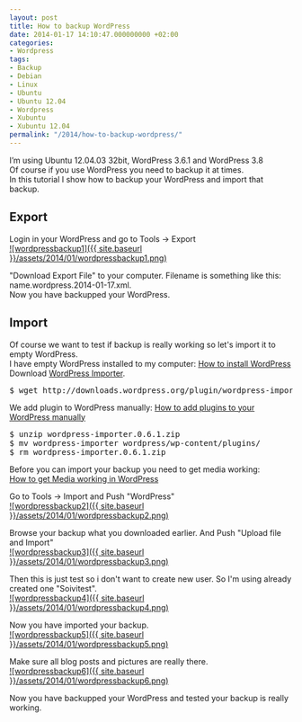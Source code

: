 ```yaml
---
layout: post
title: How to backup WordPress
date: 2014-01-17 14:10:47.000000000 +02:00
categories:
- Wordpress
tags:
- Backup
- Debian
- Linux
- Ubuntu
- Ubuntu 12.04
- Wordpress
- Xubuntu
- Xubuntu 12.04
permalink: "/2014/how-to-backup-wordpress/"
---
```

I’m using Ubuntu 12.04.03 32bit, WordPress 3.6.1 and WordPress 3.8  
Of course if you use WordPress you need to backup it at times.  
In this tutorial I show how to backup your WordPress and import that backup.

## Export

Login in your WordPress and go to Tools -> Export  
[![wordpressbackup1]({{ site.baseurl }}/assets/2014/01/wordpressbackup1.png)](http://soivi.net/wp-content/uploads/2014/01/wordpressbackup1.png)

"Download Export File" to your computer. Filename is something like this: name.wordpress.2014-01-17.xml.  
Now you have backupped your WordPress.

## Import

Of course we want to test if backup is really working so let's import it to empty WordPress.  
I have empty WordPress installed to my computer: [How to install WordPress](http://soivi.net/2014/how-to-install-wordpress/)  
Download [WordPress Importer](http://wordpress.org/plugins/wordpress-importer/).

<pre>$ wget http://downloads.wordpress.org/plugin/wordpress-importer.0.6.1.zip
</pre>

We add plugin to WordPress manually: [How to add plugins to your WordPress manually](http://soivi.net/2013/how-to-add-plugins-to-your-wordpress-manually/)

<pre>$ unzip wordpress-importer.0.6.1.zip
$ mv wordpress-importer wordpress/wp-content/plugins/
$ rm wordpress-importer.0.6.1.zip
</pre>

Before you can import your backup you need to get media working:  
[How to get Media working in WordPress](http://soivi.net/2013/how-to-get-media-working-in-wordpress/)

Go to Tools -> Import and Push "WordPress"  
[![wordpressbackup2]({{ site.baseurl }}/assets/2014/01/wordpressbackup2.png)](http://soivi.net/wp-content/uploads/2014/01/wordpressbackup2.png)

Browse your backup what you downloaded earlier. And Push "Upload file and Import"  
[![wordpressbackup3]({{ site.baseurl }}/assets/2014/01/wordpressbackup3.png)](http://soivi.net/wp-content/uploads/2014/01/wordpressbackup3.png)

Then this is just test so i don't want to create new user. So I'm using already created one "Soivitest".  
[![wordpressbackup4]({{ site.baseurl }}/assets/2014/01/wordpressbackup4.png)](http://soivi.net/wp-content/uploads/2014/01/wordpressbackup4.png)

Now you have imported your backup.  
[![wordpressbackup5]({{ site.baseurl }}/assets/2014/01/wordpressbackup5.png)](http://soivi.net/wp-content/uploads/2014/01/wordpressbackup5.png)

Make sure all blog posts and pictures are really there.  
[![wordpressbackup6]({{ site.baseurl }}/assets/2014/01/wordpressbackup6.png)](http://soivi.net/wp-content/uploads/2014/01/wordpressbackup6.png)

Now you have backupped your WordPress and tested your backup is really working.